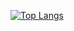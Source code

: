[![Top Langs](https://github-readme-stats.vercel.app/api/top-langs/?username=Mietzer)](https://github.com/Mietzer/github-readme-stats)

